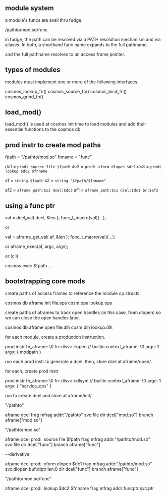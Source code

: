 

module system
-------------

a module's funcs are avail thru fudge.

  /pathto/mod.so/func

in fudge, the path can be resolved via a PATH resolution mechanism and via aliases.  In both, a shorthand func name expands to the full pathname.

and the full pathname resolves to an access frame pointer.


types of modules
----------------
modules must implement one or more of the following interfaces.

cosmos_lookup_fn()
cosmos_source_fn()
cosmos_bind_fn()
cosmos_grind_fn()



load_mod()
----------

load_mod() is used at cosmos init time to load modules and add their essential functions to the cosmos db.


prod instr to create mod paths
------------------------------

  fpath = "/pathto/mod.so"
  fnname = "func"

  dc1 = `prodi source file $fpath`
  dc2 = `prodi xform dlopen $dc1`
  dc3 = `prodi lookup $dc2 $fnname`

  s1 = `string $fpath`
  s2 = `string "$fpath/$fnname"`

  af2 = `aframe path:$s2 dcel:$dc3`
  af1 = `aframe path:$s1 dcel:$dc1 br:$af2`



using a func ptr
----------------

  val = dcel_val( dcel, &len );
  func_t_macro(val)(...);

or

  val = aframe_get_val( af, &len );
  func_t_macro(val)(...);

or
  aframe_exec(af, argc, argv);

or (cli)

  cosmos exec $fpath ...



bootstrapping core mods
-----------------------

create paths of access frames
to reference the module op structs.

  cosmos db
    aframe
      init
        file.ops
        cosm.ops
        lookup.ops


create paths of aframes to track open handles (in this case, from dlopen) so we can close the open handles later.

  cosmos db
    aframe
      open
        file.dlh
        cosm.dlh
        lookup.dlh


for each module, create a production instruction.

  prod instr
    fn_aframe: \0
    fn: dlsvc->open     // builtin
    context_aframe: \0
    argc: 1
    argv: { modpath }


run each prod instr to generate a dcel.  then, store dcel at aframe/open/<handle>.

for each, create prod instr

  prod instr
    fn_aframe: \0
    fn: dlsvc->dlsym     // builtin
    context_aframe: \0
    argc: 1
    argv: { "service_ops" }

run to create dcel and store at aframe/init/<module>






  



"/pathto"

  aframe
    dcel
      frag
        mfrag
          addr:"/pathto"
          svc:file
      dir
        dcel["mod.so"]
    branch
      aframe["mod.so"]

      
"/pathto/mod.so"

  aframe
    dcel
      prodi: source file $fpath
      frag
        mfrag
          addr:"/pathto/mod.so"
          svc:file
      dir
        dcel["func"]
    branch
      aframe["func"]

--derivative

  aframe
    dcel
      prodi: xform dlopen $dc1
      frag
        mfrag
          addr:"/pathto/mod.so"
          svc:dlopen
          buf:dlptr
          len:0
      dir
        dcel["func"]
    branch
      aframe["func"]

"/pathto/mod.so/func"

  aframe
    dcel
      prodi: lookup $dc2 $fnname
      frag
        mfrag
          addr:funcptr
          svc:ptr



